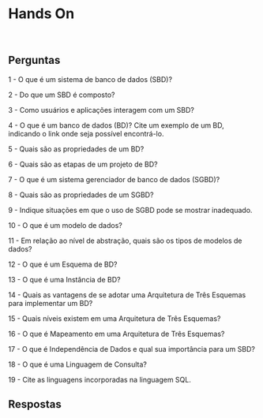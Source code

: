 # Hands On 

<br>

## Perguntas

1 - O que é um sistema de banco de dados (SBD)?

2 - Do que um SBD é composto?

3 - Como usuários e aplicações interagem com um SBD?

4 - O que é um banco de dados (BD)? Cite um exemplo de um BD, indicando o link onde seja possível encontrá-lo.

5 - Quais são as propriedades de um BD?

6 - Quais são as etapas de um projeto de BD?

7 - O que é um sistema gerenciador de banco de dados (SGBD)?

8 - Quais são as propriedades de um SGBD?

9 - Indique situações em que o uso de SGBD pode se mostrar inadequado.

10 - O que é um modelo de dados? 

11 - Em relação ao nível de abstração, quais são os tipos de modelos de dados?

12 - O que é um Esquema de BD?

13 - O que é uma Instância de BD?

14 - Quais as vantagens de se adotar uma Arquitetura de Três Esquemas para implementar um BD?

15 - Quais níveis existem em uma Arquitetura de Três Esquemas?

16 - O que é Mapeamento em uma Arquitetura de Três Esquemas?

17 - O que é Independência de Dados e qual sua importância para um SBD?

18 - O que é uma Linguagem de Consulta?

19 - Cite as linguagens incorporadas na linguagem SQL.

## Respostas

